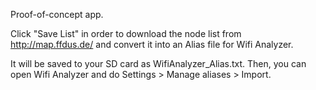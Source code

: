 Proof-of-concept app.

Click "Save List" in order to download the node list from http://map.ffdus.de/
and convert it into an Alias file for Wifi Analyzer.

It will be saved to your SD card as WifiAnalyzer_Alias.txt. Then, you can open
Wifi Analyzer and do Settings > Manage aliases > Import.
